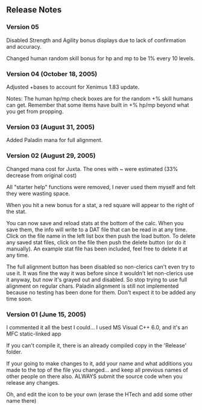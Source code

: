 ## Release Notes

### Version 05

Disabled Strength and Agility bonus displays due to lack of confirmation and accuracy.

Changed human random skill bonus for hp and mp to be 1% every 10 levels.

### Version 04 (October 18, 2005)

Adjusted +bases to account for Xenimus 1.83 update.

Notes:
The human hp/mp check boxes are for the random +% skill humans can get.
Remember that some items have built in +% hp/mp beyond what you get from propping.

### Version 03 (August 31, 2005)

Added Paladin mana for full alignment.

### Version 02 (August 29, 2005)

Changed mana cost for Juxta. The ones with ~ were estimated (33% decrease from original cost)

All "starter help" functions were removed, I never used them myself and felt they were wasting space.

When you hit a new bonus for a stat, a red square will appear to the right of the stat.

You can now save and reload stats at the bottom of the calc. When you save them, the info will write to a
DAT file that can be read in at any time. Click on the file name in the left list box then push the load
button. To delete any saved stat files, click on the file then push the delete button (or do it manually).
An example stat file has been included, feel free to delete it at any time.

The full alignment button has been disabled so non-clerics can't even try to use it. It was fine the way
it was before since it wouldn't let non-clerics use it anyway, but now it's grayed out and disabled. So stop
trying to use full alignment on regular chars. Paladin alignment is still not implemented because no testing
has been done for them. Don't expect it to be added any time soon.

### Version 01 (June 15, 2005)

I commented it all the best I could... 
I used MS Visual C++ 6.0, and it's an MFC static-linked app 

If you can't compile it, there is an already compiled copy in the 'Release' folder. 

If your going to make changes to it, add your name and what additions you made to the
top of the file you changed... and keep all previous names of other people on there also.
ALWAYS submit the source code when you release any changes. 

Oh, and edit the icon to be your own (erase the HTech and add some other name there)